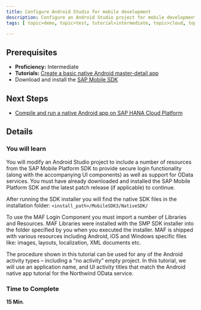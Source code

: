 ```yaml
---
title: Configure Android Studio for mobile development
description: Configure an Android Studio project for mobile development with SAP HANA Cloud Platform Development and Operations
tags: [ topic>demo, topic>test, tutorial>intermediate, topic>cloud, topic>java, topic>mobile, products>sap-hana-cloud-platform ]

---
```


## Prerequisites  
 - **Proficiency:** Intermediate
 - **Tutorials:** [Create a basic native Android master-detail app](http://go.sap.com/developer/tutorials/hcpdo-basic-android-app.html)
 - Download and install the [SAP Mobile SDK](https://store.sap.com/sap/cpa/ui/resources/store/html/SolutionDetails.html?pid=0000013098)

## Next Steps
 - [Compile and run a native Android app on SAP HANA Cloud Platform](http://go.sap.com/developer/tutorials/hcpdo-run-native-android-app.html)

## Details
### You will learn  
You will modify an Android Studio project to include a number of resources from the SAP Mobile Platform SDK to provide secure login functionality (along with the accompanying UI components) as well as support for OData services. You must have already downloaded and installed the SAP Mobile Platform SDK and the latest patch release (if applicable) to continue.

After running the SDK installer you will find the native SDK files in the installation folder: `<install_path>/MobileSDK3/NativeSDK/`

To use the MAF Login Component you must import a number of Libraries and Resources. MAF Libraries were installed with the SMP SDK installer into the folder specified by you when you executed the installer. MAF is shipped with various resources including Android, iOS and Windows specific files like: images, layouts, localization, XML documents etc. 

The procedure shown in this tutorial can be used for any of the Android activity types – including a “no activity” empty project. In this tutorial, we will use an application name, and UI activity titles that match the Android native app tutorial for the Northwind OData service.

### Time to Complete
**15 Min**.
